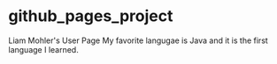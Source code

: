 # github_pages_project
Liam Mohler's User Page
My favorite langugae is Java and it is the first language I learned.